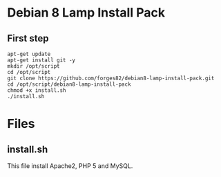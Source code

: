# Debian 8 Lamp Install Pack

## First step

```
apt-get update
apt-get install git -y
mkdir /opt/script
cd /opt/script
git clone https://github.com/forges82/debian8-lamp-install-pack.git
cd /opt/script/debian8-lamp-install-pack
chmod +x install.sh
./install.sh
```
# Files

## install.sh

This file install Apache2, PHP 5 and MySQL.

